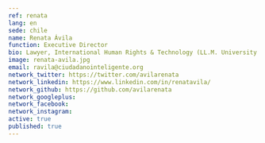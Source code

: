```yaml
---
ref: renata
lang: en
sede: chile
name: Renata Ávila
function: Executive Director
bio: Lawyer, International Human Rights & Technology (LL.M. University of Turin). Innovating in political participation and defending democracy in the digital age. 
image: renata-avila.jpg
email: ravila@ciudadanointeligente.org
network_twitter: https://twitter.com/avilarenata
network_linkedin: https://www.linkedin.com/in/renatavila/
network_github: https://github.com/avilarenata
network_googleplus:
network_facebook:
network_instagram:
active: true
published: true
---
```

